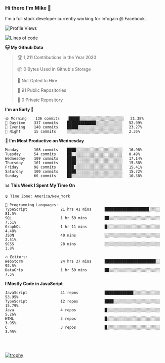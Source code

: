 ### Hi there I'm Mike 👋
I'm a full stack developer currently working for Infogain @ Facebook.

<!--START_SECTION:waka-->
![Profile Views](http://img.shields.io/badge/Profile%20Views-0-blue)

![Lines of code](https://img.shields.io/badge/From%20Hello%20World%20I%27ve%20Written-7.1%20million%20lines%20of%20code-blue)

**🐱 My Github Data** 

> 🏆 1,211 Contributions in the Year 2020
 > 
> 📦 0 Bytes Used in Github's Storage 
 > 
> 🚫 Not Opted to Hire
 > 
> 📜 91 Public Repositories
 > 
> 🔑 0 Private Repository 
 > 
**I'm an Early 🐤** 

```text
🌞 Morning    136 commits    █████░░░░░░░░░░░░░░░░░░░░   21.38% 
🌆 Daytime    337 commits    █████████████░░░░░░░░░░░░   52.99% 
🌃 Evening    148 commits    █████░░░░░░░░░░░░░░░░░░░░   23.27% 
🌙 Night      15 commits     ░░░░░░░░░░░░░░░░░░░░░░░░░   2.36%

```
📅 **I'm Most Productive on Wednesday** 

```text
Monday       108 commits    ████░░░░░░░░░░░░░░░░░░░░░   16.98% 
Tuesday      54 commits     ██░░░░░░░░░░░░░░░░░░░░░░░   8.49% 
Wednesday    109 commits    ████░░░░░░░░░░░░░░░░░░░░░   17.14% 
Thursday     101 commits    ████░░░░░░░░░░░░░░░░░░░░░   15.88% 
Friday       98 commits     ███░░░░░░░░░░░░░░░░░░░░░░   15.41% 
Saturday     100 commits    ████░░░░░░░░░░░░░░░░░░░░░   15.72% 
Sunday       66 commits     ██░░░░░░░░░░░░░░░░░░░░░░░   10.38%

```


📊 **This Week I Spent My Time On** 

```text
⌚︎ Time Zone: America/New_York

💬 Programming Languages: 
TypeScript               21 hrs 41 mins      ████████████████████░░░░░   81.5% 
SQL                      1 hr 59 mins        ██░░░░░░░░░░░░░░░░░░░░░░░   7.51% 
GraphQL                  1 hr 11 mins        █░░░░░░░░░░░░░░░░░░░░░░░░   4.48% 
JSON                     40 mins             ░░░░░░░░░░░░░░░░░░░░░░░░░   2.51% 
SCSS                     28 mins             ░░░░░░░░░░░░░░░░░░░░░░░░░   1.8%

🔥 Editors: 
WebStorm                 24 hrs 37 mins      ███████████████████████░░   92.5% 
DataGrip                 1 hr 59 mins        ██░░░░░░░░░░░░░░░░░░░░░░░   7.5%

```

**I Mostly Code in JavaScript** 

```text
JavaScript               41 repos            █████████████░░░░░░░░░░░░   53.95% 
TypeScript               12 repos            ████░░░░░░░░░░░░░░░░░░░░░   15.79% 
Java                     4 repos             █░░░░░░░░░░░░░░░░░░░░░░░░   5.26% 
HTML                     3 repos             █░░░░░░░░░░░░░░░░░░░░░░░░   3.95% 
C                        3 repos             █░░░░░░░░░░░░░░░░░░░░░░░░   3.95%

```



<!--END_SECTION:waka-->

##### &nbsp;
[![trophy](https://github-profile-trophy.vercel.app/?username=uptonm&theme=dracula)](https://github.com/ryo-ma/github-profile-trophy)
